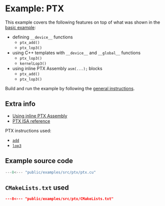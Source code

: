 # Example: PTX

This example covers the following features on top of what was shown in the [basic example](./01-basic.md):

- defining `__device__` functions
    - `ptx_add()`
    - `ptx_lop3()`
- using C++ templates with `__device__` and `__global__` functions
    - `ptx_lop3()`
    - `kernelLop3()`
- using inline PTX Assembly `asm(...);` blocks
    - `ptx_add()`
    - `ptx_lop3()`

Build and run the example by following the [general instructions](./index.md).

## Extra info

- [Using inline PTX Assembly](https://docs.nvidia.com/cuda/inline-ptx-assembly/index.html)
- [PTX ISA reference](https://docs.nvidia.com/cuda/parallel-thread-execution/index.html)

PTX instructions used:

- [`add`](https://docs.nvidia.com/cuda/parallel-thread-execution/index.html#integer-arithmetic-instructions-add)
- [`lop3`](https://docs.nvidia.com/cuda/parallel-thread-execution/index.html#logic-and-shift-instructions-lop3)

## Example source code

```cpp
---8<--- "public/examples/src/ptx/ptx.cu"
```

## `CMakeLists.txt` used

```cmake
---8<--- "public/examples/src/ptx/CMakeLists.txt"
```
